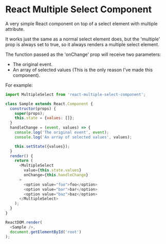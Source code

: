 # React Multiple Select Component
A very simple React component on top of a select element with multiple attribute.

It works just the same as a normal select element does, but the 'multiple' prop is always set to true, so it always renders a multiple select element.

The function passed as the 'onChange' prop will receive two parameters:
  - The original event.
  - An array of selected values (This is the only reason I've made this component).

For example:

```javascript
import MultipleSelect from 'react-multiple-select-component';

class Sample extends React.Component {
  constructor(props) {
    super(props);
    this.state = {values: []};
  }
  handleChange = (event, values) => {
    console.log('The original event', event);
    console.log('An array of selected values', values);

    this.setState({values});
  }
  render() {
    return (
      <MultipleSelect
        value={this.state.values}
        onChange={this.handleChange}
      >
        <option value="foo">foo</option>
        <option value="bar">bar</option>
        <option value="baz">baz</option>
      </MultipleSelect>
    );
  } 
}

ReactDOM.render(
  <Sample />,
  document.getElementById('root')
);
```
